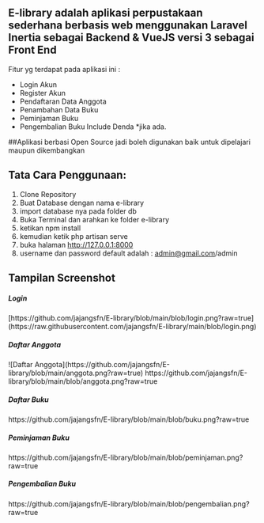 ## E-library adalah aplikasi perpustakaan sederhana berbasis web menggunakan Laravel Inertia sebagai Backend & VueJS versi 3 sebagai Front End
<p>Fitur yg terdapat pada aplikasi ini :</p>
<ul> 
	<li>Login Akun</li>
<li>Register Akun</li>
<li>Pendaftaran Data Anggota</li>
<li>Penambahan Data Buku</li>
<li>Peminjaman Buku</li>
<li>Pengembalian Buku Include Denda *jika ada.</li>
</ul>
##Aplikasi berbasi Open Source jadi boleh digunakan baik untuk dipelajari maupun dikembangkan 


## Tata Cara Penggunaan:
1. Clone Repository
2. Buat Database dengan nama e-library
3. import database nya pada folder db
4. Buka Terminal dan arahkan ke folder e-library
5. ketikan npm install
6. kemudian ketik php artisan serve
7. buka halaman http://127.0.0.1:8000
8. username dan password default adalah : admin@gmail.com/admin


## Tampilan Screenshot</h4>
<h5>Login</h5>
[https://github.com/jajangsfn/E-library/blob/main/blob/login.png?raw=true](https://raw.githubusercontent.com/jajangsfn/E-library/main/blob/login.png)
<h5>Daftar Anggota</h5>
![Daftar Anggota](https://github.com/jajangsfn/E-library/blob/main/anggota.png?raw=true)
https://github.com/jajangsfn/E-library/blob/main/blob/anggota.png?raw=true
<h5>Daftar Buku</h5>
https://github.com/jajangsfn/E-library/blob/main/blob/buku.png?raw=true
<h5>Peminjaman Buku</h5>
https://github.com/jajangsfn/E-library/blob/main/blob/peminjaman.png?raw=true
<h5>Pengembalian Buku</h5>
https://github.com/jajangsfn/E-library/blob/main/blob/pengembalian.png?raw=true
